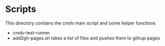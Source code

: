 # Scripts

This directory contains the cmdv main script and some helper functions

- cmdv-test-runner
- add2gh-pages.sh
    takes a list of files and pushes them to githup pages 